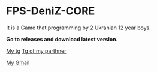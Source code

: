 # FPS-DeniZ-CORE

It is a Game that programming by 2 Ukranian 12 year boys. 

**Go to releases and download latest version.**

[My tg](https://t.me/AOGames888 "Telegram(RU)")    [Tg of my parthner](https://t.me/+hci6J8ohZ_UxMjQy "Telegram(RU)")

[My Gmail ](https://gmail.com/artemon8888@gmail.com "Gmail.com")
